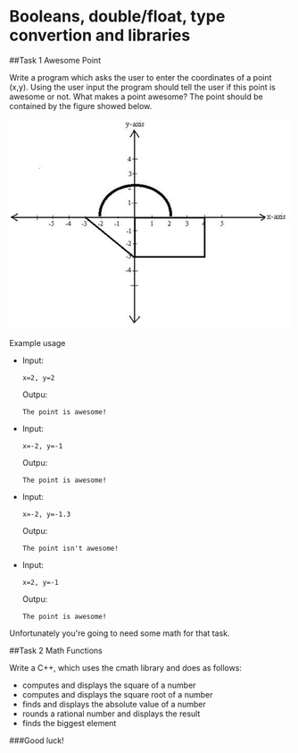 Booleans, double/float, type convertion and libraries
=====================

##Task 1 Awesome Point

Write a program which asks the user to enter the coordinates of a point (x,y). Using the user input the program should tell the user if this point is awesome or not. What makes a point awesome? The point should be contained by the figure showed below.

![figure](https://github.com/kakato10/UP_2014_2015_SI/blob/master/3_16.10.2014/task_1.jpg)

Example usage

 * Input:
	```
	x=2, y=2
	```
	Outpu:
	```
	The point is awesome!
	```
 *  Input:
	```
	x=-2, y=-1
	```
	Outpu:
	```
	The point is awesome!
	```
 * Input:
	```
	x=-2, y=-1.3
	```
	Outpu:
	```
	The point isn't awesome!
	```
 * Input:
	```
	x=2, y=-1
	```
	Outpu:
	```
	The point is awesome!
	```
	
Unfortunately you're going to need some math for that task.

##Task 2 Math Functions

Write a C++, which uses the cmath library and does as follows:
 * computes and displays the square of a number
 * computes and displays the square root of a number
 * finds and displays the absolute value of a number
 * rounds a rational number and displays the result
 * finds the biggest element

###Good luck!
